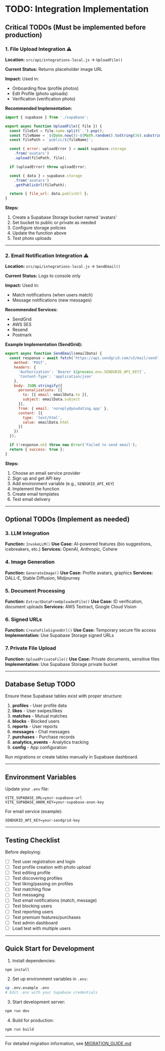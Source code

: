 # TODO: Integration Implementation

## Critical TODOs (Must be implemented before production)

### 1. File Upload Integration ⚠️
**Location:** `src/api/integrations-local.js` → `UploadFile()`

**Current Status:** Returns placeholder image URL

**Impact:** Used in:
- Onboarding flow (profile photos)
- Edit Profile (photo uploads)
- Verification (verification photo)

**Recommended Implementation:**
```javascript
import { supabase } from './supabase';

export async function UploadFile({ file }) {
  const fileExt = file.name.split('.').pop();
  const fileName = `${Date.now()}-${Math.random().toString(36).substring(7)}.${fileExt}`;
  const filePath = `public/${fileName}`;

  const { error: uploadError } = await supabase.storage
    .from('avatars')
    .upload(filePath, file);

  if (uploadError) throw uploadError;

  const { data } = supabase.storage
    .from('avatars')
    .getPublicUrl(filePath);

  return { file_url: data.publicUrl };
}
```

**Steps:**
1. Create a Supabase Storage bucket named 'avatars'
2. Set bucket to public or private as needed
3. Configure storage policies
4. Update the function above
5. Test photo uploads

---

### 2. Email Notification Integration ⚠️
**Location:** `src/api/integrations-local.js` → `SendEmail()`

**Current Status:** Logs to console only

**Impact:** Used in:
- Match notifications (when users match)
- Message notifications (new messages)

**Recommended Services:**
- SendGrid
- AWS SES
- Resend
- Postmark

**Example Implementation (SendGrid):**
```javascript
export async function SendEmail(emailData) {
  const response = await fetch('https://api.sendgrid.com/v3/mail/send', {
    method: 'POST',
    headers: {
      'Authorization': `Bearer ${process.env.SENDGRID_API_KEY}`,
      'Content-Type': 'application/json'
    },
    body: JSON.stringify({
      personalizations: [{
        to: [{ email: emailData.to }],
        subject: emailData.subject
      }],
      from: { email: 'noreply@youdating.app' },
      content: [{
        type: 'text/html',
        value: emailData.html
      }]
    })
  });

  if (!response.ok) throw new Error('Failed to send email');
  return { success: true };
}
```

**Steps:**
1. Choose an email service provider
2. Sign up and get API key
3. Add environment variable (e.g., `SENDGRID_API_KEY`)
4. Implement the function
5. Create email templates
6. Test email delivery

---

## Optional TODOs (Implement as needed)

### 3. LLM Integration
**Function:** `InvokeLLM()`
**Use Case:** AI-powered features (bio suggestions, icebreakers, etc.)
**Services:** OpenAI, Anthropic, Cohere

### 4. Image Generation
**Function:** `GenerateImage()`
**Use Case:** Profile avatars, graphics
**Services:** DALL-E, Stable Diffusion, Midjourney

### 5. Document Processing
**Function:** `ExtractDataFromUploadedFile()`
**Use Case:** ID verification, document uploads
**Services:** AWS Textract, Google Cloud Vision

### 6. Signed URLs
**Function:** `CreateFileSignedUrl()`
**Use Case:** Temporary secure file access
**Implementation:** Use Supabase Storage signed URLs

### 7. Private File Upload
**Function:** `UploadPrivateFile()`
**Use Case:** Private documents, sensitive files
**Implementation:** Use Supabase Storage private bucket

---

## Database Setup TODO

Ensure these Supabase tables exist with proper structure:

1. **profiles** - User profile data
2. **likes** - User swipes/likes
3. **matches** - Mutual matches
4. **blocks** - Blocked users
5. **reports** - User reports
6. **messages** - Chat messages
7. **purchases** - Purchase records
8. **analytics_events** - Analytics tracking
9. **config** - App configuration

Run migrations or create tables manually in Supabase dashboard.

---

## Environment Variables

Update your `.env` file:

```env
VITE_SUPABASE_URL=your-supabase-url
VITE_SUPABASE_ANON_KEY=your-supabase-anon-key
```

For email service (example):
```env
SENDGRID_API_KEY=your-sendgrid-key
```

---

## Testing Checklist

Before deploying:

- [ ] Test user registration and login
- [ ] Test profile creation with photo upload
- [ ] Test editing profile
- [ ] Test discovering profiles
- [ ] Test liking/passing on profiles
- [ ] Test matching flow
- [ ] Test messaging
- [ ] Test email notifications (match, message)
- [ ] Test blocking users
- [ ] Test reporting users
- [ ] Test premium features/purchases
- [ ] Test admin dashboard
- [ ] Load test with multiple users

---

## Quick Start for Development

1. Install dependencies:
```bash
npm install
```

2. Set up environment variables in `.env`:
```bash
cp .env.example .env
# Edit .env with your Supabase credentials
```

3. Start development server:
```bash
npm run dev
```

4. Build for production:
```bash
npm run build
```

---

For detailed migration information, see [MIGRATION_GUIDE.md](./MIGRATION_GUIDE.md)
